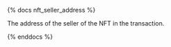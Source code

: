 {% docs nft_seller_address %}

The address of the seller of the NFT in the transaction. 

{% enddocs %}